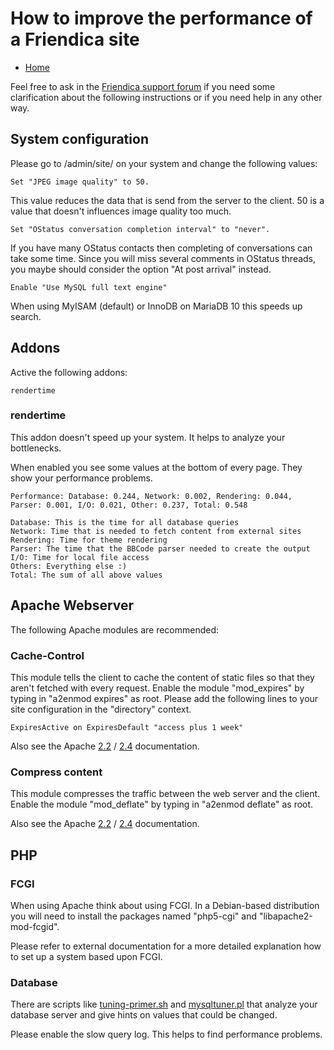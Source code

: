 How to improve the performance of a Friendica site
==============

* [Home](help)

Feel free to ask in the [Friendica support forum](https://forum.friendi.ca/profile/helpers) if you need some clarification about the following instructions or if you need help in any other way.

System configuration
--------

Please go to /admin/site/ on your system and change the following values:

    Set "JPEG image quality" to 50.

This value reduces the data that is send from the server to the client. 50 is a value that doesn't influences image quality too much.

    Set "OStatus conversation completion interval" to "never".

If you have many OStatus contacts then completing of conversations can take some time. Since you will miss several comments in OStatus threads, you maybe should consider the option "At post arrival" instead.

    Enable "Use MySQL full text engine"

When using MyISAM (default) or InnoDB on MariaDB 10 this speeds up search.

Addons
--------

Active the following addons:

    rendertime

### rendertime

This addon doesn't speed up your system. 
It helps to analyze your bottlenecks.

When enabled you see some values at the bottom of every page.
They show your performance problems.

    Performance: Database: 0.244, Network: 0.002, Rendering: 0.044, Parser: 0.001, I/O: 0.021, Other: 0.237, Total: 0.548

    Database: This is the time for all database queries
    Network: Time that is needed to fetch content from external sites
    Rendering: Time for theme rendering
    Parser: The time that the BBCode parser needed to create the output
    I/O: Time for local file access
    Others: Everything else :)
    Total: The sum of all above values

Apache Webserver
--------

The following Apache modules are recommended:

### Cache-Control

This module tells the client to cache the content of static files so that they aren't fetched with every request.
Enable the module "mod_expires" by typing in "a2enmod expires" as root.
Please add the following lines to your site configuration in the "directory" context.

	ExpiresActive on ExpiresDefault "access plus 1 week"

Also see the Apache [2.2](http://httpd.apache.org/docs/2.2/mod/mod_expires.html) / [2.4](https://httpd.apache.org/docs/2.4/mod/mod_expires.html) documentation.

### Compress content

This module compresses the traffic between the web server and the client.
Enable the module "mod_deflate" by typing in "a2enmod deflate" as root.

Also see the Apache [2.2](http://httpd.apache.org/docs/2.2/mod/mod_deflate.html) / [2.4](https://httpd.apache.org/docs/2.4/mod/mod_deflate.html) documentation.

PHP
--------

### FCGI

When using Apache think about using FCGI.
In a Debian-based distribution you will need to install the packages named "php5-cgi" and "libapache2-mod-fcgid".

Please refer to external documentation for a more detailed explanation how to set up a system based upon FCGI.

### Database

There are scripts like [tuning-primer.sh](http://www.day32.com/MySQL/) and [mysqltuner.pl](http://mysqltuner.pl) that analyze your database server and give hints on values that could be changed.

Please enable the slow query log. This helps to find performance problems.
